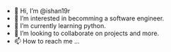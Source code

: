 - 👋 Hi, I’m @ishan19r
- 👀 I’m interested in becomming a software engineer.
- 🌱 I’m currently learning python.
- 💞️ I’m looking to collaborate on projects and more.
- 📫 How to reach me ...

<!---
ishan19r/ishan19r is a ✨ special ✨ repository because its `README.md` (this file) appears on your GitHub profile.
You can click the Preview link to take a look at your changes.
--->
